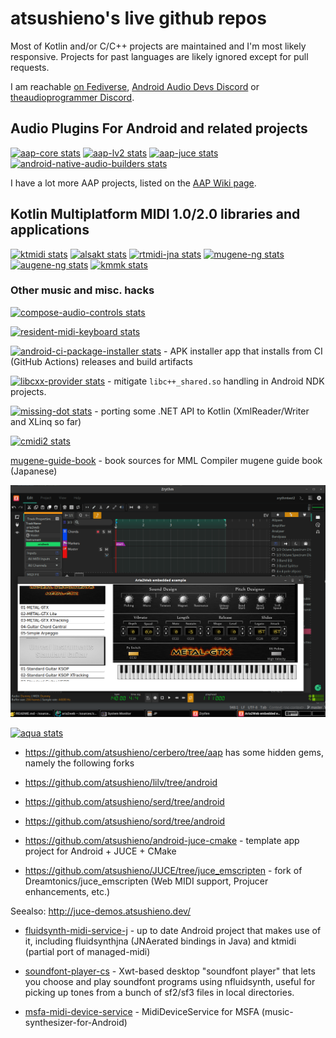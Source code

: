 # atsushieno's live github repos

Most of Kotlin and/or C/C++ projects are maintained and I'm most likely responsive. Projects for past languages are likely ignored except for pull requests.

I am reachable [on Fediverse](https://g0v.social/@atsushieno), [Android Audio Devs Discord](https://discord.gg/6AC3heft) or [theaudioprogrammer Discord](https://www.theaudioprogrammer.com/discord).

## Audio Plugins For Android and related projects

[![aap-core stats](https://github-readme-stats.vercel.app/api/pin/?username=atsushieno&repo=aap-core)](https://github.com/atsushieno/aap-core)
[![aap-lv2 stats](https://github-readme-stats.vercel.app/api/pin/?username=atsushieno&repo=aap-lv2)](https://github.com/atsushieno/aap-lv2)
[![aap-juce stats](https://github-readme-stats.vercel.app/api/pin/?username=atsushieno&repo=aap-juce)](https://github.com/atsushieno/aap-juce)
[![android-native-audio-builders stats](https://github-readme-stats.vercel.app/api/pin/?username=atsushieno&repo=android-native-audio-builders)](https://github.com/atsushieno/android-native-audio-builders)

I have a lot more AAP projects, listed on the [AAP Wiki page](https://github.com/atsushieno/aap-core/wiki/List-of-AAP-plugins-and-hosts).

## Kotlin Multiplatform MIDI 1.0/2.0 libraries and applications

[![ktmidi stats](https://github-readme-stats.vercel.app/api/pin/?username=atsushieno&repo=ktmidi)](https://github.com/atsushieno/ktmidi)
[![alsakt stats](https://github-readme-stats.vercel.app/api/pin/?username=atsushieno&repo=alsakt)](https://github.com/atsushieno/alsakt)
[![rtmidi-jna stats](https://github-readme-stats.vercel.app/api/pin/?username=atsushieno&repo=rtmidi-jna)](https://github.com/atsushieno/rtmidi-jna)
[![mugene-ng stats](https://github-readme-stats.vercel.app/api/pin/?username=atsushieno&repo=mugene-ng)](https://github.com/atsushieno/mugene-ng)
[![augene-ng stats](https://github-readme-stats.vercel.app/api/pin/?username=atsushieno&repo=augene-ng)](https://github.com/atsushieno/augene-ng)
[![kmmk stats](https://github-readme-stats.vercel.app/api/pin/?username=atsushieno&repo=kmmk)](https://github.com/atsushieno/kmmk)

### Other music and misc. hacks

[![compose-audio-controls stats](https://github-readme-stats.vercel.app/api/pin/?username=atsushieno&repo=compose-audio-controls)](https://github.com/atsushieno/compose-audio-controls)

[![resident-midi-keyboard stats](https://github-readme-stats.vercel.app/api/pin/?username=atsushieno&repo=resident-midi-keyboard)](https://github.com/atsushieno/resident-midi-keyboard)

[![android-ci-package-installer stats](https://github-readme-stats.vercel.app/api/pin/?username=atsushieno&repo=android-ci-package-installer)](https://github.com/atsushieno/android-ci-package-installer) - APK installer app that installs from CI (GitHub Actions) releases and build artifacts

[![libcxx-provider stats](https://github-readme-stats.vercel.app/api/pin/?username=atsushieno&repo=libcxx-provider)](https://github.com/atsushieno/libcxx-provider) - mitigate `libc++_shared.so` handling in Android NDK projects.

[![missing-dot stats](https://github-readme-stats.vercel.app/api/pin/?username=atsushieno&repo=missing-dot)](https://github.com/atsushieno/missing-dot) - porting some .NET API to Kotlin (XmlReader/Writer and XLinq so far)

[![cmidi2 stats](https://github-readme-stats.vercel.app/api/pin/?username=atsushieno&repo=cmidi2)](https://github.com/atsushieno/cmidi2)

[mugene-guide-book](https://github.com/atsushieno/mugene-guide-book) - book sources for MML Compiler mugene guide book (Japanese)

![aqua sshot](https://raw.githubusercontent.com/atsushieno/aqua/main/aqua-lv2ui-in-action.png)

[![aqua stats](https://github-readme-stats.vercel.app/api/pin/?username=atsushieno&repo=aqua)](https://github.com/atsushieno/aqua)

- https://github.com/atsushieno/cerbero/tree/aap has some hidden gems, namely the following forks
- https://github.com/atsushieno/lilv/tree/android
- https://github.com/atsushieno/serd/tree/android
- https://github.com/atsushieno/sord/tree/android

- https://github.com/atsushieno/android-juce-cmake - template app project for Android + JUCE + CMake
- https://github.com/atsushieno/JUCE/tree/juce_emscripten - fork of Dreamtonics/juce_emscripten (Web MIDI support, Projucer enhancements, etc.)

Seealso: http://juce-demos.atsushieno.dev/

- [fluidsynth-midi-service-j](https://github.com/atsushieno/fluidsynth-midi-service-j) - up to date Android project that makes use of it, including fluidsynthjna (JNAerated bindings in Java) and ktmidi (partial port of managed-midi)
- [soundfont-player-cs](https://github.com/atsushieno/soundfont-player-cs) - Xwt-based desktop "soundfont player" that lets you choose and play soundfont programs using nfluidsynth, useful for picking up tones from a bunch of sf2/sf3 files in local directories.

- [msfa-midi-device-service](https://github.com/atsushieno/msfa-midi-device-service) - MidiDeviceService for MSFA (music-synthesizer-for-Android)
